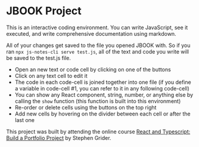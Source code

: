 # JBOOK Project

This is an interactive coding environment. You can write JavaScript, see it executed, and write comprehensive documentation using markdown.

All of your changes get saved to the file you opened JBOOK with. So if you ran `npx js-notes-cli serve test.js`, all of the text and code you write will be saved to the test.js file.

* Open an new text or code cell by clicking on one of the buttons
* Click on any text cell to edit it
* The code in each code-cell is joined together into one file (if you define a variable in code-cell #1, you can refer to it in any following code-cell)
* You can show any React component, string, number, or anything else by calling the `show` function (this function is built into this environment)
* Re-order or delete cells using the buttons on the top right
* Add new cells by hovering on the divider between each cell or after the last one

This project was built by attending the online course [React and Typescript: Build a Portfolio Project](https://www.udemy.com/course/react-and-typescript-build-a-portfolio-project/) by Stephen Grider.
